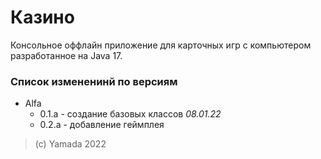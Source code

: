 # Казино

Консольное оффлайн приложение для карточных игр с компьютером разработанное 
на Java 17.

### Список измененинй по версиям

- Alfa
  - 0.1.a - создание базовых классов _08.01.22_
  - 0.2.a - добавление геймплея
  


> (c) Yamada 2022